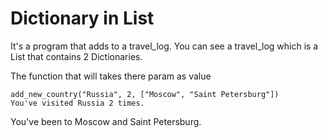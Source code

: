 
# Dictionary in List

It's a program that adds to a travel_log. You can see a travel_log which is a List that contains 2 Dictionaries.

The function that will takes there param as value

```
add_new_country("Russia", 2, ["Moscow", "Saint Petersburg"])
You've visited Russia 2 times.
```
You've been to Moscow and Saint Petersburg.
